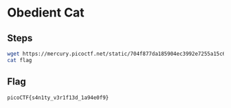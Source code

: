 # Obedient Cat

## Steps
```bash
wget https://mercury.picoctf.net/static/704f877da185904ec3992e7255a15c6c/flag
cat flag
```

## Flag
```
picoCTF{s4n1ty_v3r1f13d_1a94e0f9}
```

